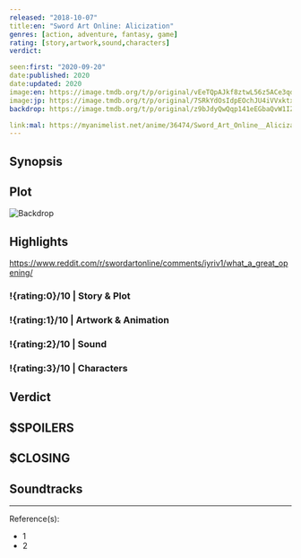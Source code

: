 ```yaml
---
released: "2018-10-07"
title:en: "Sword Art Online: Alicization"
genres: [action, adventure, fantasy, game]
rating: [story,artwork,sound,characters]
verdict:

seen:first: "2020-09-20"
date:published: 2020
date:updated: 2020
image:en: https://image.tmdb.org/t/p/original/vEeTQpAJkf8ztwL56z5ACe3qd7E.jpg
image:jp: https://image.tmdb.org/t/p/original/7SRkYdOsIdpEOchJU4iVVxktxtE.jpg
backdrop: https://image.tmdb.org/t/p/original/z9bJdyQwQqp141eEGbaQvW1IZhR.jpg

link:mal: https://myanimelist.net/anime/36474/Sword_Art_Online__Alicization
---
```



## Synopsis

## Plot

![Backdrop]()

## Highlights

<https://www.reddit.com/r/swordartonline/comments/iyriv1/what_a_great_opening/>

### !{rating:0}/10 | Story & Plot

### !{rating:1}/10 | Artwork & Animation

### !{rating:2}/10 | Sound

### !{rating:3}/10 | Characters

## Verdict

## $SPOILERS

## $CLOSING

## Soundtracks

***
Reference(s):

- 1
- 2
